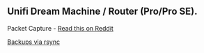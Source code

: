 ## Unifi Dream Machine / Router (Pro/Pro SE).

Packet Capture - [Read this on Reddit](https://www.reddit.com/r/Ubiquiti/comments/ho19aw/capturing_udm_pro_wan_traffic_directly_into/)

[Backups via rsync](https://github.com/lz-eng/unifi-udm-udr/blob/main/rsync-backup.md)
